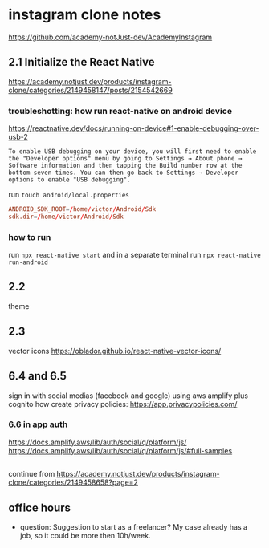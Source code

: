 # instagram clone notes

https://github.com/academy-notJust-dev/AcademyInstagram

## 2.1 Initialize the React Native

https://academy.notjust.dev/products/instagram-clone/categories/2149458147/posts/2154542669

### troubleshotting: how run react-native on android device

https://reactnative.dev/docs/running-on-device#1-enable-debugging-over-usb-2

```text
To enable USB debugging on your device, you will first need to enable the "Developer options" menu by going to Settings → About phone → Software information and then tapping the Build number row at the bottom seven times. You can then go back to Settings → Developer options to enable "USB debugging".
```

run `touch android/local.properties`

```conf
ANDROID_SDK_ROOT=/home/victor/Android/Sdk
sdk.dir=/home/victor/Android/Sdk
```

### how to run

run `npx react-native start` and in a separate terminal run `npx react-native run-android`

## 2.2

theme

## 2.3

vector icons
https://oblador.github.io/react-native-vector-icons/

## 6.4 and 6.5

sign in with social medias (facebook and google) using aws amplify plus cognito
how create privacy policies: https://app.privacypolicies.com/

### 6.6 in app auth

https://docs.amplify.aws/lib/auth/social/q/platform/js/
https://docs.amplify.aws/lib/auth/social/q/platform/js/#full-samples

##

continue from
https://academy.notjust.dev/products/instagram-clone/categories/2149458658?page=2

## office hours

- question: Suggestion to start as a freelancer? My case already has a job, so it could be more then 10h/week.
